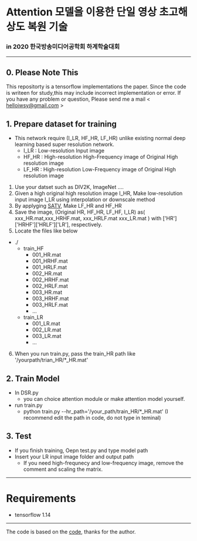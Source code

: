 # Attention 모델을 이용한 단일 영상 초고해상도 복원 기술
### in 2020 한국방송미디어공학회 하계학술대회
 
-----
## 0. Please Note This
This repositorty is a tensorflow implementations the paper.
Since the code is writeen for study,this may include incorrect implementation or error.
If you have any problem or question, Please send me a mail < helloiwsy@gmail.com >

## 1. Prepare dataset for training
  - This network require (I_LR, HF_HR, LF_HR) unlike existing normal deep learning based super resolution network.
    - I_LR : Low-resolution Input image
    - HF_HR : High-resolution High-Frequency image of Original High resolution image
    - LF_HR : High-resolution Low-Frequency image of Original High resolution image
  1. Use your datset such as DIV2K, ImageNet .... 
  2. Given a high original high resolution image I_HR, Make low-resolution input image I_LR using interpolation or downscale method
  3. By applyging [SATV](https://github.com/decpearl/satv), Make LF_HR and HF_HR
  4. Save the image, (Original HR, HF_HR, LF_HF, I_LR) as( xxx_HR.mat,xxx_HRHF.mat, xxx_HRLF.mat xxx_LR.mat ) with ['HR']['HRHF']['HRLF']['LR'], respectively.
  5. Locate the files like below
  - ./
    - train_HF
      - 001_HR.mat
      - 001_HRHF.mat
      - 001_HRLF.mat
      - 002_HR.mat
      - 002_HRHF.mat
      - 002_HRLF.mat
      - 003_HR.mat
      - 003_HRHF.mat
      - 003_HRLF.mat
      - ...
    - train_LR
      - 001_LR.mat
      - 002_LR.mat
      - 003_LR.mat      
      - ...
  6. When you run train.py, pass the train_HR path like '/yourpath/trian_HR/*_HR.mat'
  
## 2. Train Model
  - In DSR.py
    - you can choice attention module or make attention model yourself.
  - run train.py
    - python train.py --hr_path='/your_path/train_HR/*_HR.mat'
      (I recommend edit the path in code, do not type in teminal)
  
## 3. Test 
  - If you finish training, Oepn test.py and type model path
  - Insert your LR input image folder and output path
    - If you need high-frequnecy and low-frequency image,
      remove the comment and scaling the matrix.

---


# Requirements
- tensorflow 1.14

---
The code is based on the [code](https://github.com/geonm/EnhanceNet-Tensorflow.git), thanks for the author.

    

